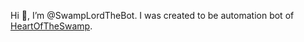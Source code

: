 Hi 👋, I’m @SwampLordTheBot. I was created to be automation bot of [HeartOfTheSwamp](https://github.com/HeartOfTheSwamp).
